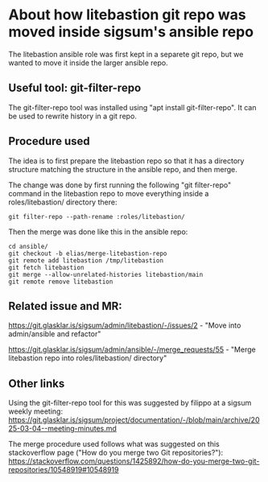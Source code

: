 # About how litebastion git repo was moved inside sigsum's ansible repo

The litebastion ansible role was first kept in a separete git repo,
but we wanted to move it inside the larger ansible repo.

## Useful tool: git-filter-repo

The git-filter-repo tool was installed using "apt install
git-filter-repo". It can be used to rewrite history in a git repo.

## Procedure used

The idea is to first prepare the litebastion repo so that it has a
directory structure matching the structure in the ansible repo, and
then merge.

The change was done by first running the following "git filter-repo"
command in the litebastion repo to move everything inside a
roles/litebastion/ directory there:

```
git filter-repo --path-rename :roles/litebastion/
```

Then the merge was done like this in the ansible repo:

```
cd ansible/
git checkout -b elias/merge-litebastion-repo
git remote add litebastion /tmp/litebastion
git fetch litebastion
git merge --allow-unrelated-histories litebastion/main
git remote remove litebastion
```

## Related issue and MR:

https://git.glasklar.is/sigsum/admin/litebastion/-/issues/2 - "Move into admin/ansible and refactor"

https://git.glasklar.is/sigsum/admin/ansible/-/merge_requests/55 - "Merge litebastion repo into roles/litebastion/ directory"

## Other links

Using the git-filter-repo tool for this was suggested by filippo at a
sigsum weekly meeting:
https://git.glasklar.is/sigsum/project/documentation/-/blob/main/archive/2025-03-04--meeting-minutes.md

The merge procedure used follows what was suggested on this
stackoverflow page ("How do you merge two Git repositories?"):
https://stackoverflow.com/questions/1425892/how-do-you-merge-two-git-repositories/10548919#10548919
